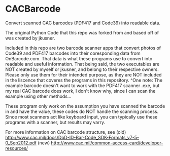 # CACBarcode
Convert scanned CAC barcodes (PDF417 and Code39) into readable data.

The original Python Code that this repo was forked from and based off of was created by jkusner.

Included in this repo are two barcode scanner apps that convert photos of Code39 and PDF417 barcodes into their coresponding data from OnBarcode.com. That data is what these programs use to convert into readable and useful information. That being said, the two executables are NOT created by myself or jkusner, and belong to their respective owners. Please only use them for their intended purpose, as they are NOT included in the liscence that coveres the programs in this repository.
^One note: The example barcode doesn't want to work with the PDF417 scanner .exe, but my real CAC barcode does work, I don't know why, since I can scan the example using other methods...

These program only work on the assumption you have scanned the barcode in and have the value, these codes do NOT handle the scanning process. Since most scanners act like keyboard input, you can typically use these programs with a scanner, but results may varry.

For more information on CAC barcode structure, see (old) http://www.cac.mil/docs/DoD-ID-Bar-Code_SDK-Formats_v7-5-0_Sep2012.pdf (new) http://www.cac.mil/common-access-card/developer-resources/
